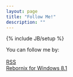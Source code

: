 ```yaml
---
layout: page
title: "Follow Me!"
description: ""
---
```

{% include JB/setup %}
<div style="font-size:14px">
You can follow me by:
<br><br>
<a href="http://www.rebornix.com/atom">RSS</a>
<br>
<a href="http://apps.microsoft.com/windows/en-in/app/rebornix/5b897a98-23cf-464a-a8b5-1aade558632a">Rebornix for Windows 8.1</a>
<br>
</div>

